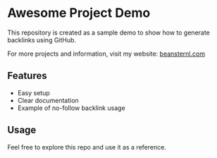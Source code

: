# Awesome Project Demo

This repository is created as a sample demo to show how to generate backlinks using GitHub.

For more projects and information, visit my website: [beansternl.com](https://beansternl.com/)

## Features

- Easy setup
- Clear documentation
- Example of no-follow backlink usage

## Usage

Feel free to explore this repo and use it as a reference.
